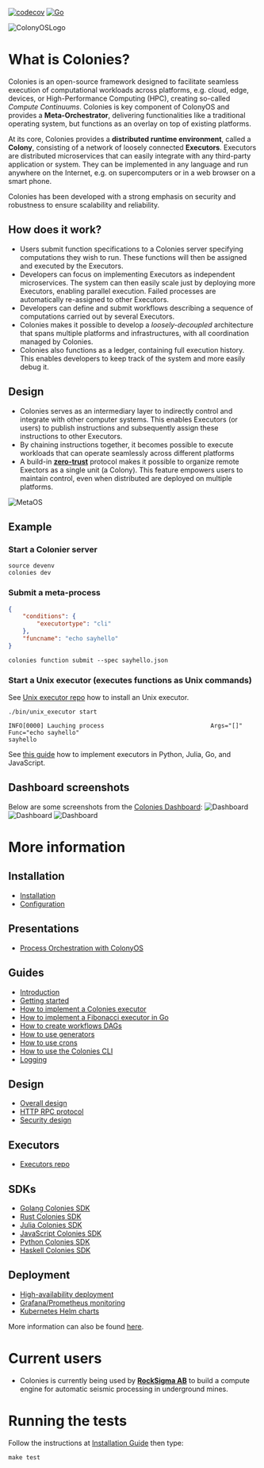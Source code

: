 [![codecov](https://codecov.io/gh/colonyos/colonies/branch/main/graph/badge.svg?token=1D4O2JVSJL)](https://codecov.io/gh/colonyos/colonies)
[![Go](https://github.com/colonyos/colonies/actions/workflows/go.yml/badge.svg)](https://github.com/colonyos/colonies/actions/workflows/go.yml)

![ColonyOSLogo](docs/images/ColonyOsLogoNoShaddow2.png)

# What is Colonies?
Colonies is an open-source framework designed to facilitate seamless execution of computational workloads across platforms, e.g. cloud, edge, devices, or High-Performance Computing (HPC), creating so-called *Compute Continuums*. Colonies is key component of ColonyOS and provides a **Meta-Orchestrator**, delivering functionalities like a traditional operating system, but functions as an overlay on top of existing platforms. 

At its core, Colonies provides a **distributed runtime environment**, called a **Colony**, consisting of a network of loosely connected **Executors**. Executors are distributed microservices that can easily integrate with any third-party application or system. They can be implemented in any language and run anywhere on the Internet, e.g. on supercomputers or in a web browser on a smart phone.

Colonies has been developed with a strong emphasis on security and robustness to ensure scalability and reliability.

## How does it work? 
* Users submit function specifications to a Colonies server specifying computations they wish to run. These functions will then be assigned and executed by the Executors.
* Developers can focus on implementing Executors as independent microservices. The system can then easily scale just by deploying more Executors, enabling parallel execution. Failed processes are automatically re-assigned to other Executors.
* Developers can define and submit workflows describing a sequence of computations carried out by several Executors.
* Colonies makes it possible to develop a *loosely-decoupled* architecture that spans multiple platforms and infrastructures, with all coordination managed by Colonies.
* Colonies also functions as a ledger, containing full execution history. This enables developers to keep track of the system and more easily debug it.

## Design
* Colonies serves as an intermediary layer to indirectly control and integrate with other computer systems. This enables Executors (or users) to publish instructions and subsequently assign these instructions to other Executors.
* By chaining instructions together, it becomes possible to execute workloads that can operate seamlessly across different platforms
* A build-in **[zero-trust](https://en.wikipedia.org/wiki/Zero_trust_security_model)** protocol makes it possible to organize remote Exectors as a single unit (a Colony). This feature empowers users to maintain control, even when distributed are deployed on multiple platforms.

![MetaOS](docs/images/arch.png)

## Example
### Start a Colonier server
```console
source devenv
colonies dev 
```

### Submit a meta-process
```json
{
    "conditions": {
        "executortype": "cli"
    },
    "funcname": "echo sayhello"
}
```

```console
colonies function submit --spec sayhello.json 
```

### Start a Unix executor (executes functions as Unix commands)
See [Unix executor repo](https://github.com/colonyos/executors) how to install an Unix executor. 

```console
./bin/unix_executor start 

INFO[0000] Lauching process                              Args="[]" Func="echo sayhello"
sayhello
```

See [this guide](docs/Executor.md) how to implement executors in Python, Julia, Go, and JavaScript.

## Dashboard screenshots
Below are some screenshots from the [Colonies Dashboard](https://github.com/colonyos/dashboard):
![Dashboard](docs/images/dashboard1.png)
![Dashboard](docs/images/dashboard2.png)
![Dashboard](docs/images/dashboard3.png)

# More information
## Installation
* [Installation](docs/Installation.md)
* [Configuration](docs/Configuration.md)
## Presentations
* [Process Orchestration with ColonyOS](docs/Colonies.pptx)
## Guides
* [Introduction](docs/Introduction.md)
* [Getting started](docs/GettingStarted.md)
* [How to implement a Colonies executor](docs/Executor.md)
* [How to implement a Fibonacci executor in Go](docs/GoTutorial.md)
* [How to create workflows DAGs](docs/Workflows.md)
* [How to use generators](docs/Generators.md)
* [How to use crons](docs/Crons.md)
* [How to use the Colonies CLI](docs/CLI.md)
* [Logging](docs/Logging.md)
## Design
* [Overall design](docs/Design.md)
* [HTTP RPC protocol](docs/RPC.md)
* [Security design](docs/Security.md)
## Executors
* [Executors repo](https://github.com/colonyos/executors)
## SDKs
* [Golang Colonies SDK](https://github.com/colonyos/colonies/tree/main/pkg/client)
* [Rust Colonies SDK](https://github.com/colonyos/rust)
* [Julia Colonies SDK](https://github.com/colonyos/Colonies.jl)
* [JavaScript Colonies SDK](https://github.com/colonyos/colonies.js)
* [Python Colonies SDK](https://github.com/colonyos/pycolonies)
* [Haskell Colonies SDK](https://github.com/colonyos/haskell)
## Deployment
* [High-availability deployment](docs/HADeployment.md)
* [Grafana/Prometheus monitoring](docs/Monitoring.md)
* [Kubernetes Helm charts](https://github.com/colonyos/helm)

More information can also be found [here](https://colonyos.io).

# Current users
* Colonies is currently being used by **[RockSigma AB](https://www.rocksigma.com)** to build a compute engine for automatic seismic processing in underground mines. 

# Running the tests
Follow the instructions at [Installation Guide](./docs/Installation.md) then type:
```console
make test
```
